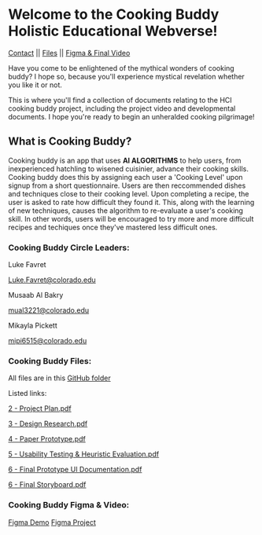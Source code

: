 # Welcome to the Cooking Buddy Holistic Educational Webverse!
[Contact](https://github.com/luke-favret/Cooking-Buddy/blob/master/index.md#cooking-buddy-circle-leaders) || [Files](https://luke-favret.github.io/Cooking-Buddy/) || [Figma & Final Video](https://github.com/luke-favret/Cooking-Buddy/blob/master/index.md#cooking-buddy-figma--video)

Have you come to be enlightened of the mythical wonders of cooking buddy? I hope so, because you'll experience mystical revelation whether you like it or not.

This is where you'll find a collection of documents relating to the HCI cooking buddy project, including the project video and developmental documents. I hope you're ready to begin an unheralded cooking pilgrimage!


## What is Cooking Buddy?
Cooking buddy is an app that uses **AI ALGORITHMS** to help users, from inexperienced hatchling to wisened cuisinier, advance their cooking skills. Cooking buddy does this by assigning each user a 'Cooking Level' upon signup from a short questionnaire. Users are then reccommended dishes and techniques close to their cooking level. Upon completing a recipe, the user is asked to rate how difficult they found it. This, along with the learning of new techniques, causes the algorithm to re-evaluate a user's cooking skill. In other words, users will be encouraged to try more and more difficult recipes and techiques once they've mastered less difficult ones.

### Cooking Buddy Circle Leaders:
Luke Favret

Luke.Favret@colorado.edu

Musaab Al Bakry

mual3221@colorado.edu

Mikayla Pickett

mipi6515@colorado.edu

### Cooking Buddy Files:
All files are in this [GitHub folder](https://github.com/luke-favret/Cooking-Buddy/tree/master/Cooking%20Buddy%20Files)

Listed links:
		
[2 - Project Plan.pdf](https://github.com/luke-favret/Cooking-Buddy/blob/master/Cooking%20Buddy%20Files/2%20-%20Project%20Plan.pdf)

[3 - Design Research.pdf](https://github.com/luke-favret/Cooking-Buddy/blob/master/Cooking%20Buddy%20Files/3%20-%20Design%20Research.pdf)

[4 - Paper Prototype.pdf](https://github.com/luke-favret/Cooking-Buddy/blob/master/Cooking%20Buddy%20Files/4%20-%20Paper%20Prototype.pdf)

[5 - Usability Testing & Heuristic Evaluation.pdf](https://github.com/luke-favret/Cooking-Buddy/blob/master/Cooking%20Buddy%20Files/5%20-%20Usability%20Testing%20%26%20Heuristic%20Evaluation.pdf)

[6 - Final Prototype UI Documentation.pdf](https://github.com/luke-favret/Cooking-Buddy/blob/master/Cooking%20Buddy%20Files/6%20-%20Final%20Prototype%20UI%20Documentation.pdf)

[6 - Final Storyboard.pdf](https://github.com/luke-favret/Cooking-Buddy/blob/master/Cooking%20Buddy%20Files/6%20-%20Final%20Storyboard.pdf)

### Cooking Buddy Figma & Video:
[Figma Demo](https://www.figma.com/proto/aUmgnrlAme9eZp8R4sqzqa6g/Main?node-id=15%3A2&scaling=min-zoom)
[Figma Project](https://www.figma.com/file/aUmgnrlAme9eZp8R4sqzqa6g/Main?node-id=0%3A1)
